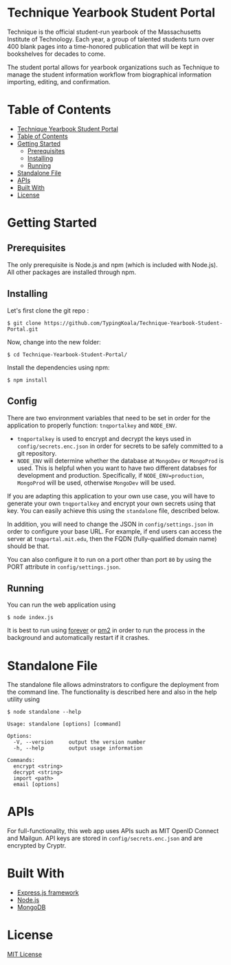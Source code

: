 # Technique Yearbook Student Portal
Technique is the official student-run yearbook of the Massachusetts Institute of Technology. Each year, a group of talented students turn over 400 blank pages into a time-honored publication that will be kept in bookshelves for decades to come.

The student portal allows for yearbook organizations such as Technique to manage the student information workflow from biographical information importing, editing, and confirmation. 

# Table of Contents

- [Technique Yearbook Student Portal](#technique-yearbook-student-portal)
- [Table of Contents](#table-of-contents)
- [Getting Started](#getting-started)
  - [Prerequisites](#prerequisites)
  - [Installing](#installing)
  - [Running](#running)
- [Standalone File](#standalone-file)
- [APIs](#apis)
- [Built With](#built-with)
- [License](#license)

# Getting Started
## Prerequisites
The only prerequisite is Node.js and npm (which is included with Node.js). All other packages are installed through npm.

## Installing
Let's first clone the git repo :
```
$ git clone https://github.com/TypingKoala/Technique-Yearbook-Student-Portal.git
```

Now, change into the new folder:
```
$ cd Technique-Yearbook-Student-Portal/
```

Install the dependencies using npm:
```
$ npm install
```
 ## Config
There are two environment variables that need to be set in order for the application to properly function: `tnqportalkey` and `NODE_ENV`.

* `tnqportalkey` is used to encrypt and decrypt the keys used in `config/secrets.enc.json` in order for secrets to be safely committed to a git repository.
* `NODE_ENV` will determine whether the database at `MongoDev` or `MongoProd` is used. This is helpful when you want to have two different databses for development and production. Specifically, if `NODE_ENV=production`, `MongoProd` will be used, otherwise `MongoDev` will be used.

If you are adapting this application to your own use case, you will have to generate your own `tnqportalkey` and encrypt your own secrets using that key. You can easily achieve this using the `standalone` file, described below.

In addition, you will need to change the JSON in `config/settings.json` in order to configure your base URL. For example, if end users can access the server at `tnqportal.mit.edu`, then the FQDN (fully-qualified domain name) should be that. 

You can also configure it to run on a port other than port `80` by using the PORT attribute in `config/settings.json`.

## Running
You can run the web application using
```
$ node index.js 
```
It is best to run using [forever](https://github.com/foreverjs/forever) or [pm2](https://github.com/Unitech/pm2) in order to run the process in the background and automatically restart if it crashes.

# Standalone File
The standalone file allows adminstrators to configure the deployment from the command line. The functionality is described here and also in the help utility using 
```
$ node standalone --help
```
```
Usage: standalone [options] [command]

Options:
  -V, --version     output the version number
  -h, --help        output usage information

Commands:
  encrypt <string>
  decrypt <string>
  import <path>
  email [options]
```

# APIs
For full-functionality, this web app uses APIs such as MIT OpenID Connect and Mailgun. API keys are stored in `config/secrets.enc.json` and are encrypted by Cryptr. 

# Built With
* [Express.js framework](https://expressjs.com/)
* [Node.js](https://nodejs.org)
* [MongoDB](https://www.mongodb.com/)



# License
[MIT License](LICENSE.md)